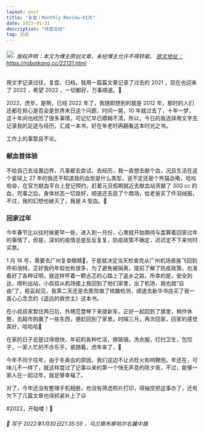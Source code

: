 ```yaml
---
layout: post
title: "复盘丨Monthly Review-01月"
date: 2022-01-31 
description: "月度总结"
tag: 总结
---   
```


<h6><img src="https://robotkang-1257995526.cos.ap-chengdu.myqcloud.com/icon/copyright.png" alt="copyright" style="display:inline;margin-bottom: -5px;" width="20" height="20"> 版权声明：本文为博主原创文章，未经博主允许不得转载。
<a target="_blank" href="https://robotkang.cc/22131.html">原文地址：https://robotkang.cc/22131.html </a>
</h6>                           

用文字记录过往，复盘、归档，我用一篇篇文章记录了过去的 2021 ，现在也迎来了 2022 ，希望 2022 ，一切都好，万事顺遂。🧡          

2022，虎年，是啊，已经 2022 年了，我随即想到的就是 2012 年，那时的人们还都在担心是否会是世界末日这个问题，时间一晃，10 年就过去了，十年一梦，这十年间也经历了很多事情，可记忆早已模糊不清，所以，今日的我选择用文字去记录我的足迹与经历，汇成一本书，好在年老时再翻看这本时光之书。          

工作上的事暂且不论。          

### 献血首体验          

不给自己去设置边界，凡事都去尝试、去经历，我一直想去献个血，况且生活在这个星球上 27 年的我还不知道我的血型是什么类型，说不定还是个熊猫血嘞，哈哈哈😄，在官方献血平台上登记预约，赶着元旦假期就近去献血站贡献了 300 cc 的血，完事之后，身体状态一切良好，顺道还去逛了个商场，给老爸买了件羽绒服，不过，我的幻想也破灭了，我是 A 型血。🤣           


### 回家过年          

今年春节比以往时候更早一些，进入到一月份，心里就开始期待与盘算着回家过年的事情了，但是，深圳的疫情总是反反复复，防疫政策不确定，迟迟定不下来何时买票。           

1 月 18 号，需要去广州复查眼睛👀，于是就决定当天检查完从广州机场直接飞回到呼和浩特，正好我的年假也有很多，为了避免被隔离，提前了解了防疫政策，也准备好了各种证明，就这样怀着一颗忐忑的心踏上了返乡之路，所幸的是，安全到达，顺利出站，小叔叔从机场接上我回到了他们家里，出了机场，我也就“自由”了，稳妥起见，我第二天还是去医院做了核酸检测，顺道去新华书店买了我一直心心念念的《遥远的救世主》这本书。          

在小叔叔家暂住两日后，外甥范慧琴下来提新车，正好一起回到了旗里，稍作休整，去超市购置了一些东西，便赶回到了家里。时隔三月，再次回家，回家的感觉真好，哈哈哈🎈          

在家的日子总是过得很快，年前的各种忙活，擦玻璃，洗衣服，打扫卫生，包饺子，一家人忙的不亦乐乎，紧随着，虎年来了，🐯         

今年不同于往年，由于冬奥会的原因，我们这边不让点旺火和响鞭炮，年还在，可味儿不一样了，就这样度过了记事以来的第一个悄无声息的除夕夜，不过，能够一家人在一起过年，就足够幸福了。          


对了，今年还没有整理手机相册，也没有筛选照片打印，得抽空把这事办了，还有欠下了几篇文章也得抓紧补上了😛         

#2022，开始喽！🎉          


<h6> 

📌 写于 2022年1月30日21:35:59 ，乌兰察布察哈尔右翼中旗                      

</h6>   